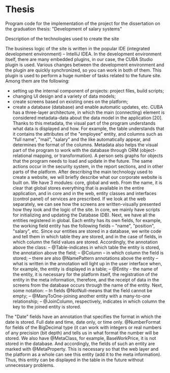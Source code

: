 # Thesis
Program code for the implementation of the project for the dissertation on the graduation thesis: "Development of salary systems"

Description of the technologies used to create the site

The business logic of the site is written in the popular IDE (integrated development environment) – IntelliJ IDEA. In the development environment itself, there are many embedded plugins, in our case, the CUBA Studio plugin is used. Various changes between the development environment and the plugin are quickly synchronized, so you can work in both of them. This plugin is used to perform a huge number of tasks related to the future site. Among them are the following:
   - setting up the internal component of projects: project files, build scripts;
   - changing UI design and a variety of data models;
   - create screens based on existing ones on the platform;
   - create a database (database) and enable automatic updates, etc.
CUBA has a three-layer architecture, in which the main (connecting) element is considered metadata-data about the data model in the application [20]. Thanks to this metadata, the visual part of the program understands what data is displayed and how. For example, the table understands that it contains the attributes of the "employee" entity, and columns such as "full name", "mail", "salary" and the like automatically appear, and determines the format of the columns. Metadata also helps the visual part of the program to work with the database through ORM (object-relational mapping, or transformation). A person sets graphs for objects that the program needs to load and update in the future. The same actions occur in the security system, in the report sections, and in other parts of the platform.
After describing the main technology used to create a website, we will briefly describe what our corporate website is built on. We have 3 modules: core, global and web.
From the name, it is clear that global stores everything that is available in the entire application, and in core and in the web, entity classes and interfaces (control panel) of services are prescribed. If we look at the web separately, we can see how the screens are written-visually presented how they look and the logic of the site. In core, we mainly have scripts for initializing and updating the Database (DB).
Next, we have all the entities registered in global. Each entity has its own fields, for example, the working field entity has the following fields – "name", "position", "salary", etc. Since our entities are stored in a database, we write code and tell them in which table they are stored, and in the case of fields, in which column the field values are stored.
Accordingly, the annotation above the class:
  – @Table-indicates in which table the entity is stored, the annotation above the field;
  – @Column – in which column the field is stored;
  – there are also @NamePattern annotations above the entity – what is written in the annotation will light up in the user interface when, for example, the entity is displayed in a table;
  – @Entity - the name of the entity, it is necessary for the platform itself, the registration of the entity in the meta information, therefore, and the receipt of data in the screens from the database occurs through the name of the entity.
Next, some notation:
  – In fields @NotNull-means that the field cannot be empty;
  – @ManyToOne-joining another entity with a many-to-one relationship;
  – @JoinColumn, respectively, indicates in which column the key to the joined entity is stored.

The "Date" fields have an annotation that specifies the format in which the date is stored. Full date and time, date only, or time only.
@NumberFormat for fields of the BigDecimal type (it can work with integers or real numbers of any precision (bit depth) and tells us in what format the number will be stored.
We also have @MetaClass, for example, BaseWorkPrice, it is not stored in the database. And accordingly, the fields of such an entity are marked with @MetaProperty. This is necessary so that the web layer and the platform as a whole can see this entity (add it to the meta information). Thus, this entity can be displayed in the table in the future without unnecessary problems. 
